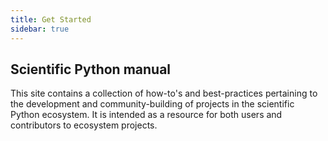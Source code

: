 ```yaml
---
title: Get Started
sidebar: true
---
```


## Scientific Python manual

This site contains a collection of how-to's and best-practices pertaining to
the development and community-building of projects in the scientific Python
ecosystem.
It is intended as a resource for both users and contributors to ecosystem
projects.
